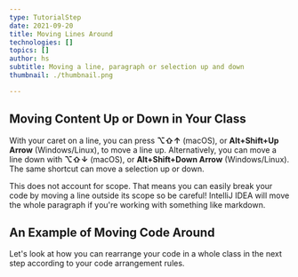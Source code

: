 ```yaml
---
type: TutorialStep
date: 2021-09-20
title: Moving Lines Around
technologies: []
topics: []
author: hs
subtitle: Moving a line, paragraph or selection up and down 
thumbnail: ./thumbnail.png

---
```


## Moving Content Up or Down in Your Class
With your caret on a line, you can press **⌥⇧↑** (macOS), or **Alt+Shift+Up Arrow** (Windows/Linux), to move a line up. Alternatively, you can move a line down with **⌥⇧↓** (macOS), or **Alt+Shift+Down Arrow** (Windows/Linux). The same shortcut can move a selection up or down.

This does not account for scope. That means you can easily break your code by moving a line outside its scope so be careful! IntelliJ IDEA will move the whole paragraph if you're working with something like markdown. 

## An Example of Moving Code Around
Let's look at how you can rearrange your code in a whole class in the next step according to your code arrangement rules.  